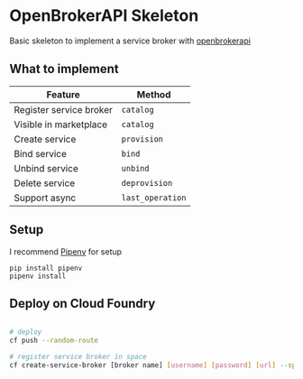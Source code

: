# OpenBrokerAPI Skeleton

Basic skeleton to implement a service broker with [openbrokerapi](https://openbrokerapi.readthedocs.io/)

## What to implement

| Feature                 | Method           |
|-------------------------|------------------|
| Register service broker | `catalog`        |
| Visible in marketplace  | `catalog`        |
| Create service          | `provision`      |
| Bind service            | `bind`           |
| Unbind service          | `unbind`         |
| Delete service          | `deprovision`    |
| Support async           | `last_operation` |

## Setup

I recommend [Pipenv](https://docs.pipenv.org/en/latest/) for setup

```shell script
pip install pipenv
pipenv install
```


## Deploy on Cloud Foundry

```bash

# deploy
cf push --random-route

# register service broker in space
cf create-service-broker [broker name] [username] [password] [url] --space-scoped

```

